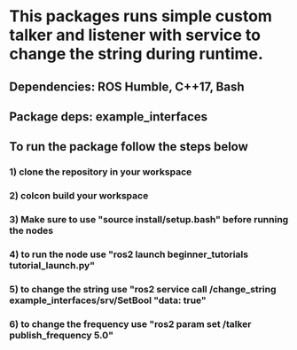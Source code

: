 # This packages runs simple custom talker and listener with service to change the string during runtime.

## Dependencies: ROS Humble, C++17, Bash
## Package deps: example_interfaces

## To run the package follow the steps below

### 1) clone the repository in your workspace
### 2) colcon build your workspace
### 3) Make sure to use "source install/setup.bash" before running the nodes
### 4) to run the node use "ros2 launch beginner_tutorials tutorial_launch.py"  
### 5) to change the string use "ros2 service call /change_string example_interfaces/srv/SetBool "data: true"
### 6) to change the frequency use "ros2 param set /talker publish_frequency 5.0"
